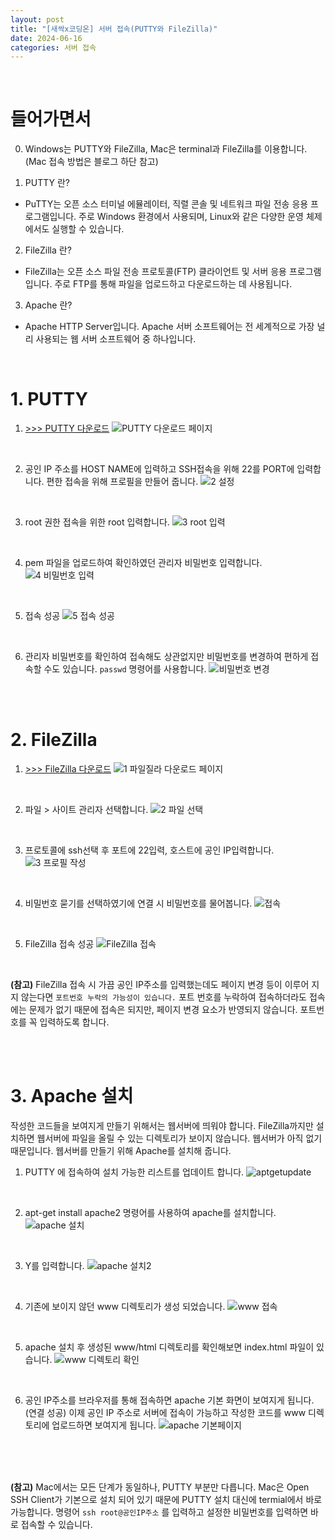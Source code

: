 ```yaml
---
layout: post
title: "[새싹x코딩온] 서버 접속(PUTTY와 FileZilla)"
date: 2024-06-16
categories: 서버 접속
---
```


<br>

# 들어가면서
0) Windows는 PUTTY와 FileZilla, Mac은 terminal과 FileZilla를 이용합니다. (Mac 접속 방법은 블로그 하단 참고)

1) PUTTY 란?
- PuTTY는 오픈 소스 터미널 에뮬레이터, 직렬 콘솔 및 네트워크 파일 전송 응용 프로그램입니다. 주로 Windows 환경에서 사용되며, Linux와 같은 다양한 운영 체제에서도 실행할 수 있습니다.

2) FileZilla 란?
- FileZilla는 오픈 소스 파일 전송 프로토콜(FTP) 클라이언트 및 서버 응용 프로그램입니다. 주로 FTP를 통해 파일을 업로드하고 다운로드하는 데 사용됩니다.

3) Apache 란?
- Apache HTTP Server입니다. Apache 서버 소프트웨어는 전 세계적으로 가장 널리 사용되는 웹 서버 소프트웨어 중 하나입니다.

<br>

# 1. PUTTY

1) [>>> PUTTY 다운로드](https://www.chiark.greenend.org.uk/~sgtatham/putty/latest.html)
![PUTTY 다운로드 페이지](https://github.com/ymind14563/SeSAC_YDP_6/assets/163737600/3a3757ee-860c-4118-85b6-074f839931e7)

<br>

 2) 공인 IP 주소를 HOST NAME에 입력하고 SSH접속을 위해 22를 PORT에 입력합니다.
 편한 접속을 위해 프로필을 만들어 줍니다.
![2  설정](https://github.com/ymind14563/SeSAC_YDP_6/assets/163737600/cc18110e-98ed-4d85-8f03-5b06c7d54c97)

<br>

3) root 권한 접속을 위한 root 입력합니다.
![3  root 입력](https://github.com/ymind14563/SeSAC_YDP_6/assets/163737600/77434250-e921-486e-8e0d-5c55d7ba57b5)

<br>

4) pem 파일을 업로드하여 확인하였던 관리자 비밀번호 입력합니다.
![4  비밀번호 입력](https://github.com/ymind14563/SeSAC_YDP_6/assets/163737600/72c9ec2f-ae5b-4078-825a-23574182a6ef)

<br>

5) 접속 성공
![5  접속 성공](https://github.com/ymind14563/SeSAC_YDP_6/assets/163737600/535a5244-ab0e-4e33-b633-121ed82b614b)

<br>

6) 관리자 비밀번호를 확인하여 접속해도 상관없지만 비밀번호를 변경하여 편하게 접속할 수도 있습니다. `passwd` 명령어를 사용합니다.
![비밀번호 변경](https://github.com/ymind14563/SeSAC_YDP_6/assets/163737600/cfe01d6b-c6c9-4999-a6c8-ad7a40bd96cf)


<br>
<br>


# 2. FileZilla

1) [>>> FileZilla 다운로드](https://filezilla-project.org/)
![1  파일질라 다운로드 페이지](https://github.com/ymind14563/SeSAC_YDP_6/assets/163737600/39d1a198-4a58-4a14-97e9-53125e31b40e)

<br>

2) 파일 > 사이트 관리자 선택합니다.
![2  파일 선택](https://github.com/ymind14563/SeSAC_YDP_6/assets/163737600/08564f62-889e-4254-9fc8-42264237ec5f)

<br>

3) 프로토콜에 ssh선택 후 포트에 22입력, 호스트에 공인 IP입력합니다.
![3  프로필 작성](https://github.com/ymind14563/SeSAC_YDP_6/assets/163737600/3df4b08b-3262-4109-a1a1-3e3db340a1b6)

<br>

4) 비밀번호 묻기를 선택하였기에 연결 시 비밀번호를 물어봅니다.
![접속](https://github.com/ymind14563/SeSAC_YDP_6/assets/163737600/f0ae7d99-0832-4979-b9b6-347584a1ebda)

<br>

5) FileZilla 접속 성공
 ![FileZilla 접속](https://github.com/ymind14563/SeSAC_YDP_6/assets/163737600/f0f309fc-10fd-4279-93fb-686fe7a16c28)


<br>

**(참고)** FileZilla 접속 시 가끔 공인 IP주소를 입력했는데도 페이지 변경 등이 이루어 지지 않는다면 `포트번호 누락의 가능성이 있습니다.`
포트 번호를 누락하여 접속하더라도 접속에는 문제가 없기 때문에 접속은 되지만, 페이지 변경 요소가 반영되지 않습니다. 포트번호를 꼭 입력하도록 합니다.

<br>
<br>


 # 3. Apache 설치

 작성한 코드들을 보여지게 만들기 위해서는 웹서버에 띄워야 합니다.
 FileZilla까지만 설치하면 웹서버에 파일을 올릴 수 있는 디렉토리가 보이지 않습니다. 웹서버가 아직 없기 때문입니다. 웹서버를 만들기 위해 Apache를 설치해 줍니다.

 1. PUTTY 에 접속하여 설치 가능한 리스트를 업데이트 합니다.
 ![aptgetupdate](https://github.com/ymind14563/SeSAC_YDP_6/assets/163737600/a4551334-d71c-4902-900a-ff91894fbfe0)
 
<br>

2. apt-get install apache2 명령어를 사용하여 apache를 설치합니다.
![apache 설치](https://github.com/ymind14563/SeSAC_YDP_6/assets/163737600/b6310c1f-682a-4aa6-9bab-f22618cc5432)

<br>

3. Y를 입력합니다.
![apache 설치2](https://github.com/ymind14563/SeSAC_YDP_6/assets/163737600/7ca1cd20-10e4-407b-93a2-39582b32ff7a)

<br>

4. 기존에 보이지 않던 www 디렉토리가 생성 되었습니다.
![www 접속](https://github.com/ymind14563/SeSAC_YDP_6/assets/163737600/6f446fd0-b86e-4a93-bc7e-26df04aa88f5)

<br>

5. apache 설치 후 생성된 www/html 디렉토리를 확인해보면 index.html 파일이 있습니다.
![www 디렉토리 확인](https://github.com/ymind14563/SeSAC_YDP_6/assets/163737600/c29504af-32be-4b38-8647-bb5cc241e098)

<br>

6. 공인 IP주소를 브라우저를 통해 접속하면 apache 기본 화면이 보여지게 됩니다. (연결 성공) 이제 공인 IP 주소로 서버에 접속이 가능하고 작성한 코드를 www 디렉토리에 업로드하면 보여지게 됩니다. 
![apache 기본페이지](https://github.com/ymind14563/SeSAC_YDP_6/assets/163737600/b5af13df-95a5-4eaa-bc83-1a9dcfc95a15)


<br>
<br>
<br>

**(참고)** Mac에서는 모든 단계가 동일하나, PUTTY 부분만 다릅니다.
Mac은 Open SSH Client가 기본으로 설치 되어 있기 때문에 PUTTY 설치 대신에 termial에서 바로 가능합니다.
명령어 `ssh root@공인IP주소` 를 입력하고 설정한 비밀번호를 입력하면 바로 접속할 수 있습니다.